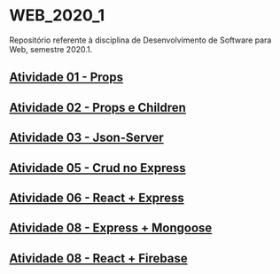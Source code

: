 # WEB_2020_1
Repositório referente à disciplina de Desenvolvimento de Software para Web, semestre 2020.1.

## [Atividade 01 - Props](https://github.com/Cristianojr9/WEB_2020_1/tree/master/atividade_1) 


## [Atividade 02 - Props e Children](https://github.com/Cristianojr9/WEB_2020_1/tree/master/atividade_2) 

## [Atividade 03 - Json-Server](https://github.com/Cristianojr9/WEB_2020_1/tree/master/atividade_3)

## [Atividade 05 - Crud no Express](https://github.com/Cristianojr9/WEB_2020_1/tree/master/atividade_5)

## [Atividade 06 - React + Express](https://github.com/Cristianojr9/WEB_2020_1/tree/master/atividade_3)

## [Atividade 08 - Express + Mongoose](https://github.com/Cristianojr9/WEB_2020_1/tree/master/atividade_8)

## [Atividade 08 - React + Firebase](https://github.com/Cristianojr9/WEB_2020_1/tree/master/atividade_9)


